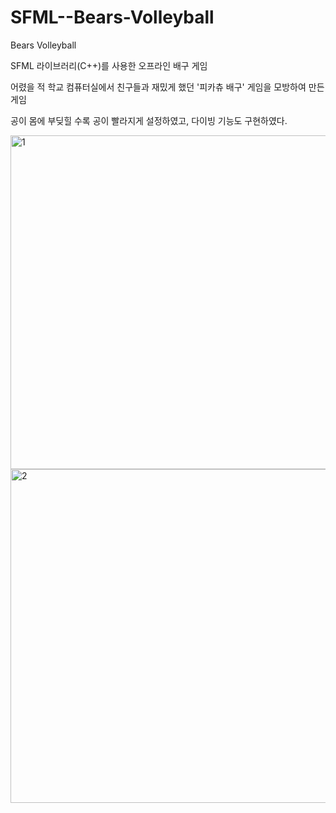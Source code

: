 # SFML--Bears-Volleyball
Bears Volleyball

SFML 라이브러리(C++)를 사용한 오프라인 배구 게임

어렸을 적 학교 컴퓨터실에서 친구들과 재밌게 했던 '피카츄 배구' 게임을 모방하여 만든 게임

공이 몸에 부딪힐 수록 공이 빨라지게 설정하였고, 다이빙 기능도 구현하였다.

<img width="534" alt="1" src="https://github.com/wlghd5524/SFML--Bears-Volleyball/assets/42297867/4fa86173-1465-4b44-9ede-a16e704778ce">
<img width="534" alt="2" src="https://github.com/wlghd5524/SFML--Bears-Volleyball/assets/42297867/fcef81ad-153a-4b2d-bcf6-05c3868d2875">
